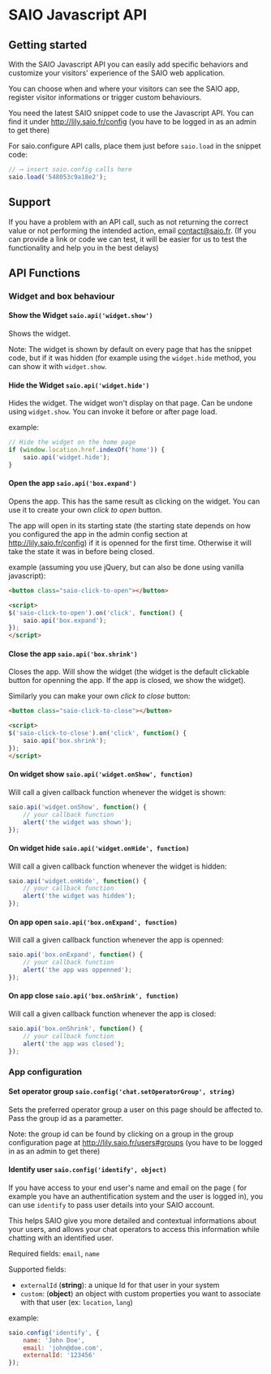 # SAIO Javascript API

## Getting started

With the SAIO Javascript API you can easily add specific behaviors and customize your visitors' experience of the SAIO web application.

You can choose when and where your visitors can see the SAIO app, register visitor informations or trigger custom behaviours.

You need the latest SAIO snippet code to use the Javascript API. You can find it under http://lily.saio.fr/config (you have to be logged in as an admin to get there)

For saio.configure API calls, place them just before `saio.load` in the snippet code:

``` js
// ⟶ insert saio.config calls here
saio.load('548053c9a18e2');
```

## Support

If you have a problem with an API call, such as not returning the correct value or not performing the intended action, email contact@saio.fr. (If you can provide a link or code we can test, it will be easier for us to test the functionality and help you in the best delays)

## API Functions

### Widget and box behaviour

#### Show the Widget `saio.api('widget.show')`

Shows the widget.

Note: The widget is shown by default on every page that has the snippet code, but if it was hidden (for example using the `widget.hide` method, you can show it with `widget.show`.

#### Hide the Widget `saio.api('widget.hide')`

Hides the widget. The widget won't display on that page. Can be undone using `widget.show`.
You can invoke it before or after page load.

example:

``` js
// Hide the widget on the home page
if (window.location.href.indexOf('home')) {
	saio.api('widget.hide');
}
```

#### Open the app `saio.api('box.expand')`

Opens the app. This has the same result as clicking on the widget.
You can use it to create your own *click to open* button.

The app will open in its starting state (the starting state depends on how you configured the app in the admin config section at http://lily.saio.fr/config) if it is openned for the first time. Otherwise it will take the state it was in before being closed.

example (assuming you use jQuery, but can also be done using vanilla javascript):

``` html
<button class="saio-click-to-open"></button>

<script>
$('saio-click-to-open').on('click', function() {
	saio.api('box.expand');
});
</script>
```

#### Close the app `saio.api('box.shrink')`

Closes the app. Will show the widget (the widget is the default clickable button for openning the app. If the app is closed, we show the widget).

Similarly you can make your own *click to close* button:


``` html
<button class="saio-click-to-close"></button>

<script>
$('saio-click-to-close').on('click', function() {
	saio.api('box.shrink');
});
</script>
```

#### On widget show `saio.api('widget.onShow', function)`

Will call a given callback function whenever the widget is shown:

``` js
saio.api('widget.onShow', function() {
	// your callback function
	alert('the widget was shown');
});
```

#### On widget hide `saio.api('widget.onHide', function)`

Will call a given callback function whenever the widget is hidden:

``` js
saio.api('widget.onHide', function() {
	// your callback function
	alert('the widget was hidden');
});
```

#### On app open `saio.api('box.onExpand', function)`

Will call a given callback function whenever the app is openned:

``` js
saio.api('box.onExpand', function() {
	// your callback function
	alert('the app was oppenned');
});
```

#### On app close `saio.api('box.onShrink', function)`

Will call a given callback function whenever the app is closed:

``` js
saio.api('box.onShrink', function() {
	// your callback function
	alert('the app was closed');
});
```

### App configuration

#### Set operator group `saio.config('chat.setOperatorGroup', string)`

Sets the preferred operator group a user on this page should be affected to.
Pass the group id as a parametter.

Note: the group id can be found by clicking on a group in the group configuration page at http://lily.saio.fr/users#groups (you have to be logged in as an admin to get there)

#### Identify user `saio.config('identify', object)`

If you have access to your end user's name and email on the page ( for example you have an authentification system and the user is logged in), you can use `identify` to pass user details into your SAIO account.

This helps SAIO give you more detailed and contextual informations about your users, and allows your chat operators to access this information while chatting with an identified user.

Required fields: `email`, `name`

Supported fields:
- `externalId` (**string**): a unique Id for that user in your system
- `custom`: (**object**) an object with custom properties you want to associate with that user (ex: `location`, `lang`)

example:

``` js
saio.config('identify', {
	name: 'John Doe',
	email: 'john@doe.com',
	externalId: '123456'
});
```
